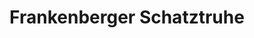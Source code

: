 ---
title: "Frankenberger Schatztruhe"
url: /aachen/frankenberger-schatztruhe/
shop: Raumausstattung
---